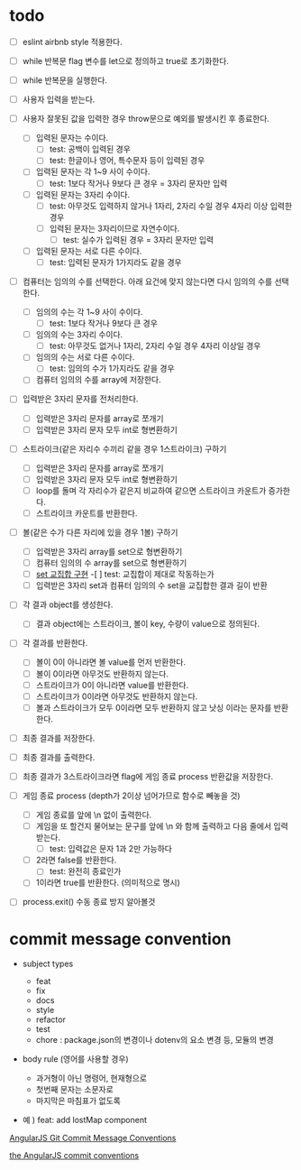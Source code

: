 # todo

- [ ] eslint airbnb style 적용한다.

- [ ] while 반복문 flag 변수를 let으로 정의하고 true로 초기화한다.
- [ ] while 반복문을 실행한다.

- [ ] 사용자 입력을 받는다.

- [ ] 사용자 잘못된 값을 입력한 경우 throw문으로 예외를 발생시킨 후 종료한다.

  - [ ] 입력된 문자는 수이다.
    - [ ] test: 공백이 입력된 경우
    - [ ] test: 한글이나 영어, 특수문자 등이 입력된 경우
  - [ ] 입력된 문자는 각 1~9 사이 수이다.
    - [ ] test: 1보다 작거나 9보다 큰 경우 = 3자리 문자만 입력
  - [ ] 입력된 문자는 3자리 수이다.
    - [ ] test: 아무것도 입력하지 않거나 1자리, 2자리 수일 경우 4자리 이상 입력한 경우
    - [ ] 입력된 문자는 3자리이므로 자연수이다.
      - [ ] test: 실수가 입력된 경우 = 3자리 문자만 입력
  - [ ] 입력된 문자는 서로 다른 수이다.
    - [ ] test: 입력된 문자가 1가지라도 같을 경우

- [ ] 컴퓨터는 임의의 수를 선택한다. 아래 요건에 맞지 않는다면 다시 임의의 수를 선택한다.

  - [ ] 임의의 수는 각 1~9 사이 수이다.
    - [ ] test: 1보다 작거나 9보다 큰 경우
  - [ ] 임의의 수는 3자리 수이다.
    - [ ] test: 아무것도 없거나 1자리, 2자리 수일 경우 4자리 이상일 경우
  - [ ] 임의의 수는 서로 다른 수이다.
    - [ ] test: 임의의 수가 1가지라도 같을 경우
  - [ ] 컴퓨터 임의의 수를 array에 저장한다.

- [ ] 입력받은 3자리 문자를 전처리한다.

  - [ ] 입력받은 3자리 문자를 array로 쪼개기
  - [ ] 입력받은 3자리 문자 모두 int로 형변환하기

- [ ] 스트라이크(같은 자리수 수끼리 같을 경우 1스트라이크) 구하기

  - [ ] 입력받은 3자리 문자를 array로 쪼개기
  - [ ] 입력받은 3자리 문자 모두 int로 형변환하기
  - [ ] loop를 돌며 각 자리수가 같은지 비교하여 같으면 스트라이크 카운트가 증가한다.
  - [ ] 스트라이크 카운트를 반환한다.

- [ ] 볼(같은 수가 다른 자리에 있을 경우 1볼) 구하기

  - [ ] 입력받은 3자리 array를 set으로 형변환하기
  - [ ] 컴퓨터 임의의 수 array를 set으로 형변환하기
  - [ ] [set 교집합 구현](https://developer.mozilla.org/ko/docs/Web/JavaScript/Reference/Global_Objects/Set) -[ ] test: 교집합이 제대로 작동하는가
  - [ ] 입력받은 3자리 set과 컴퓨터 임의의 수 set을 교집합한 결과 길이 반환

- [ ] 각 결과 object를 생성한다.

  - [ ] 결과 object에는 스트라이크, 볼이 key, 수량이 value으로 정의된다.

- [ ] 각 결과를 반환한다.

  - [ ] 볼이 0이 아니라면 볼 value를 먼저 반환한다.
  - [ ] 볼이 0이라면 아무것도 반환하지 않는다.
  - [ ] 스트라이크가 0이 아니라면 value를 반환한다.
  - [ ] 스트라이크가 0이라면 아무것도 반환하지 않는다.
  - [ ] 볼과 스트라이크가 모두 0이라면 모두 반환하지 않고 낫싱 이라는 문자를 반환한다.

- [ ] 최종 결과를 저장한다.

- [ ] 최종 결과를 출력한다.

- [ ] 최종 결과가 3스트라이크라면 flag에 게임 종료 process 반환값을 저장한다.

- [ ] 게임 종료 process (depth가 2이상 넘어가므로 함수로 빼놓을 것)
  - [ ] 게임 종료를 앞에 \n 없이 출력한다.
  - [ ] 게임을 또 할건지 물어보는 문구를 앞에 \n 와 함께 출력하고 다음 줄에서 입력받는다.
    - [ ] test: 입력값은 문자 1과 2만 가능하다
  - [ ] 2라면 false를 반환한다.
    - [ ] test: 완전히 종료인가
  - [ ] 1이라면 true를 반환한다. (의미적으로 명시)
- [ ] process.exit() 수동 종료 방지 알아볼것

# commit message convention

- subject types

  - feat
  - fix
  - docs
  - style
  - refactor
  - test
  - chore : package.json의 변경이나 dotenv의 요소 변경 등, 모듈의 변경

- body rule (영어를 사용할 경우)

  - 과거형이 아닌 명령어, 현재형으로
  - 첫번째 문자는 소문자로
  - 마지막은 마침표가 없도록

- 예 ) feat: add lostMap component

[AngularJS Git Commit Message Conventions](https://gist.github.com/stephenparish/9941e89d80e2bc58a153)

[the AngularJS commit conventions](https://velog.io/@outstandingboy/Git-%EC%BB%A4%EB%B0%8B-%EB%A9%94%EC%8B%9C%EC%A7%80-%EA%B7%9C%EC%95%BD-%EC%A0%95%EB%A6%AC-the-AngularJS-commit-conventions)

